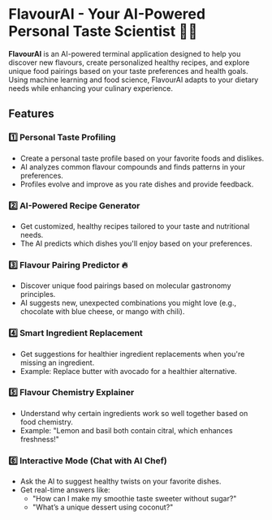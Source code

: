 # FlavourAI - Your AI-Powered Personal Taste Scientist 🍴🤖

**FlavourAI** is an AI-powered terminal application designed to help you discover new flavours, create personalized healthy recipes, and explore unique food pairings based on your taste preferences and health goals. Using machine learning and food science, FlavourAI adapts to your dietary needs while enhancing your culinary experience.

## Features

### 1️⃣ **Personal Taste Profiling**
- Create a personal taste profile based on your favorite foods and dislikes.
- AI analyzes common flavour compounds and finds patterns in your preferences.
- Profiles evolve and improve as you rate dishes and provide feedback.

### 2️⃣ **AI-Powered Recipe Generator**
- Get customized, healthy recipes tailored to your taste and nutritional needs.
- The AI predicts which dishes you'll enjoy based on your preferences.

### 3️⃣ **Flavour Pairing Predictor** 🔥
- Discover unique food pairings based on molecular gastronomy principles.
- AI suggests new, unexpected combinations you might love (e.g., chocolate with blue cheese, or mango with chili).

### 4️⃣ **Smart Ingredient Replacement**
- Get suggestions for healthier ingredient replacements when you're missing an ingredient.
- Example: Replace butter with avocado for a healthier alternative.

### 5️⃣ **Flavour Chemistry Explainer**
- Understand why certain ingredients work so well together based on food chemistry.
- Example: "Lemon and basil both contain citral, which enhances freshness!"

### 6️⃣ **Interactive Mode (Chat with AI Chef)**
- Ask the AI to suggest healthy twists on your favorite dishes.
- Get real-time answers like:
  - "How can I make my smoothie taste sweeter without sugar?"
  - "What’s a unique dessert using coconut?"

